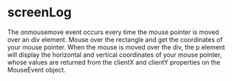 # screenLog
The onmousemove event occurs every time the mouse pointer is moved over an div element.
Mouse over the rectangle and get the coordinates of your mouse pointer.
When the mouse is moved over the div, the p element will display the horizontal and vertical coordinates of your mouse pointer, whose values are returned from the clientX and clientY properties on the MouseEvent object.
